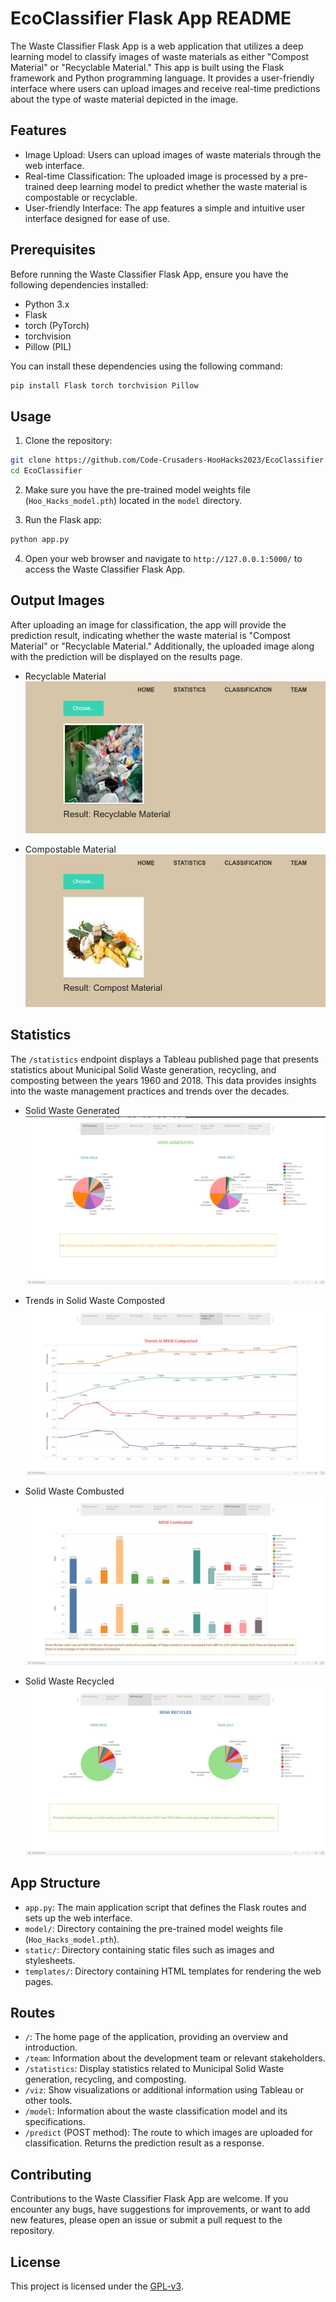 # EcoClassifier Flask App README

The Waste Classifier Flask App is a web application that utilizes a deep learning model to classify images of waste materials as either "Compost Material" or "Recyclable Material." This app is built using the Flask framework and Python programming language. It provides a user-friendly interface where users can upload images and receive real-time predictions about the type of waste material depicted in the image.

## Features

- Image Upload: Users can upload images of waste materials through the web interface.
- Real-time Classification: The uploaded image is processed by a pre-trained deep learning model to predict whether the waste material is compostable or recyclable.
- User-friendly Interface: The app features a simple and intuitive user interface designed for ease of use.

## Prerequisites

Before running the Waste Classifier Flask App, ensure you have the following dependencies installed:

- Python 3.x
- Flask
- torch (PyTorch)
- torchvision
- Pillow (PIL)

You can install these dependencies using the following command:

```bash
pip install Flask torch torchvision Pillow
```

## Usage

1. Clone the repository:

```bash
git clone https://github.com/Code-Crusaders-HooHacks2023/EcoClassifier
cd EcoClassifier
```

2. Make sure you have the pre-trained model weights file (`Hoo_Hacks_model.pth`) located in the `model` directory.

3. Run the Flask app:

```bash
python app.py
```

4. Open your web browser and navigate to `http://127.0.0.1:5000/` to access the Waste Classifier Flask App.

## Output Images

After uploading an image for classification, the app will provide the prediction result, indicating whether the waste material is "Compost Material" or "Recyclable Material." Additionally, the uploaded image along with the prediction will be displayed on the results page.

- Recyclable Material
	![Recyclable Material](images/1.png)

- Compostable Material
	![Compostable Material](images/2.png)


## Statistics

The `/statistics` endpoint displays a Tableau published page that presents statistics about Municipal Solid Waste generation, recycling, and composting between the years 1960 and 2018. This data provides insights into the waste management practices and trends over the decades.

- Solid Waste Generated
	![Solid Waste Generated](images/s1.png)

- Trends in Solid Waste Composted
	![Trends in Solid Waste Composted](images/s2.png)

- Solid Waste Combusted
	![Solid Waste Combusted](images/s3.png)

- Solid Waste Recycled
	![Solid Waste Recycled](images/s4.png)


## App Structure

- `app.py`: The main application script that defines the Flask routes and sets up the web interface.
- `model/`: Directory containing the pre-trained model weights file (`Hoo_Hacks_model.pth`).
- `static/`: Directory containing static files such as images and stylesheets.
- `templates/`: Directory containing HTML templates for rendering the web pages.

## Routes

- `/`: The home page of the application, providing an overview and introduction.
- `/team`: Information about the development team or relevant stakeholders.
- `/statistics`: Display statistics related to Municipal Solid Waste generation, recycling, and composting.
- `/viz`: Show visualizations or additional information using Tableau or other tools.
- `/model`: Information about the waste classification model and its specifications.
- `/predict` (POST method): The route to which images are uploaded for classification. Returns the prediction result as a response.

## Contributing

Contributions to the Waste Classifier Flask App are welcome. If you encounter any bugs, have suggestions for improvements, or want to add new features, please open an issue or submit a pull request to the repository.

## License

This project is licensed under the [GPL-v3](LICENSE).

